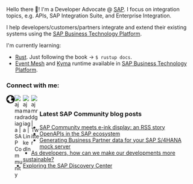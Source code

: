Hello there 👋! I'm a Developer Advocate @ [SAP](https://sap.com). I focus on integration topics, e.g. APIs, SAP Integration Suite, and Enterprise Integration. 

I help developers/customers/partners integrate and extend their existing systems using the [SAP Business Technology Platform](https://www.sap.com/uk/products/business-technology-platform.html).

I'm currently learning:
- [Rust](https://www.rust-lang.org/). Just following the book -> `$ rustup docs`.
- [Event Mesh](https://help.sap.com/docs/SAP_EM?locale=en-US) and [Kyma](https://github.com/kyma-project/kyma) runtime available in [SAP Business Technology Platform](https://www.sap.com/products/technology-platform.html).

### Connect with me:

[<img align="left" alt="ajmaradiaga.com" width="22px" src="https://raw.githubusercontent.com/iconic/open-iconic/master/svg/globe.svg" />][website]
[<img align="left" alt="ajmaradiaga | SAP Community" width="22px" src="https://cdn.jsdelivr.net/npm/simple-icons@v4.20.0/icons/sap.svg" />][SAP]
[<img align="left" alt="ajmaradiaga | LinkedIn" width="22px" src="https://cdn.jsdelivr.net/npm/simple-icons@v4.20.0/icons/linkedin.svg" />][linkedin]
[<img align="left" alt="ajmrdg | Twitter" width="22px" src="https://cdn.jsdelivr.net/npm/simple-icons@v4.20.0/icons/twitter.svg" />][twitter]

<br />

### Latest SAP Community blog posts
<!-- SAP-COMMUNITY:START -->
- [SAP Community meets e-ink display: an RSS story](https://blogs.sap.com/?p=1684945)
- [OpenAPIs in the SAP ecosystem](https://blogs.sap.com/?p=1622956)
- [Generating Business Partner data for your SAP S/4HANA mock server](https://blogs.sap.com/?p=1608923)
- [As developers, how can we make our developments more sustainable?](https://blogs.sap.com/?p=1577118)
- [Exploring the SAP Discovery Center](https://blogs.sap.com/?p=1576730)
<!-- SAP-COMMUNITY:END -->

[website]: https://ajmaradiaga.com
[twitter]: https://twitter.com/ajmrdg
[SAP]: https://people.sap.com/ajmaradiaga
[linkedin]: https://www.linkedin.com/in/ajmaradiaga/

<!--
**ajmaradiaga/ajmaradiaga** is a ✨ _special_ ✨ repository because its `README.md` (this file) appears on your GitHub profile.

Here are some ideas to get you started:

- 🔭 I’m currently working on ...
- 🌱 I’m currently learning ...
- 👯 I’m looking to collaborate on ...
- 🤔 I’m looking for help with ...
- 💬 Ask me about ...
- 📫 How to reach me: ...
- 😄 Pronouns: ...
- ⚡ Fun fact: ...
-->


